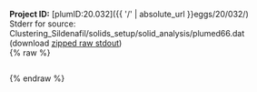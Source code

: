 **Project ID:** [plumID:20.032]({{ '/' | absolute_url }}eggs/20/032/)  
Stderr for source:  Clustering_Sildenafil/solids_setup/solid_analysis/plumed66.dat   
(download [zipped raw stdout](plumed66.dat.plumed_master.stdout.txt.zip))  
{% raw %}
<pre>
</pre>
{% endraw %}
